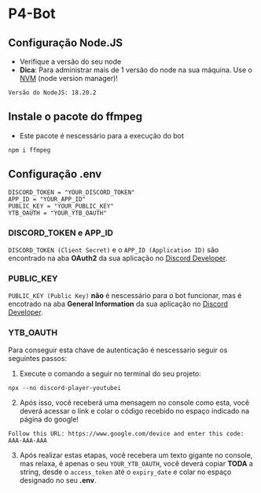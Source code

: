 # P4-Bot

## Configuração Node.JS
* Verifique a versão do seu node
* **Dica**: Para administrar mais de 1 versão do node na sua máquina. Use o [NVM](https://www.youtube.com/watch?v=gDJcEt7pPv8) (node version manager)!
```
Versão do NodeJS: 18.20.2
```

## Instale o pacote do ffmpeg
* Este pacote é nescessário para a execução do bot
```
npm i ffmpeg
```

## Configuração .env
```
DISCORD_TOKEN = "YOUR_DISCORD_TOKEN"  
APP_ID = "YOUR_APP_ID"  
PUBLIC_KEY = "YOUR_PUBLIC_KEY"  
YTB_OAUTH = "YOUR_YTB_OAUTH"
```

### DISCORD_TOKEN e APP_ID

`DISCORD_TOKEN (Client Secret)` e o `APP_ID (Application ID)` são encontrado na aba **OAuth2** da sua aplicação no [Discord Developer](https://discord.com/developers/applications "Discord Developer").


### PUBLIC_KEY
`PUBLIC_KEY (Public Key)` **não** é nescessário para o bot funcionar, mas é encotrado na aba **General Information** da sua aplicação no [Discord Developer](https://discord.com/developers/applications "Discord Developer").

### YTB_OAUTH
Para conseguir esta chave de autenticação é nescessario seguir os seguintes passos:

1.  Execute o comando a seguir no terminal do seu projeto:

   ```
   npx --no discord-player-youtubei
   ```

2.  Após isso, você receberá uma mensagem no console como esta, você deverá acessar o link e colar o código recebido no espaço indicado na página do google!

   ```
   Follow this URL: https://www.google.com/device and enter this code: AAA-AAA-AAA
   ```

3. Após realizar estas etapas, você recebera um texto gigante no console, mas relaxa, é apenas o seu `YOUR_YTB_OAUTH`, você deverá copiar **TODA** a string, desde o `access_token` até o `expiry_date` e colar no espaço designado no seu  **.env**.




